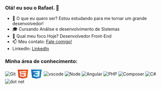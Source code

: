 ### Olá! eu sou o Rafael. 👋

- 🤔 O que eu quero ser? Estou estudando para me tornar um grande desenvolvedor!
- 🎓 Cursando Análise e desenvolvimento de Sistemas
- 🔭 Qual meu foco Hoje? Desenvolvedor Front-End
- 📫 Meu contato: [Fale comigo!](https://wa.me/+5548996972366)
- LinkedIn: [LinkedIn](https://www.linkedin.com/in/rafael-winter-felipe/)

### Minha área de conhecimento:
<div style="display: inline_block">
  <img align="center" alt="Git" height="30" width="40" src="https://cdn.jsdelivr.net/gh/devicons/devicon/icons/git/git-original.svg" />
  <img align="center" alt="HTML" height="30" width="40" src="https://raw.githubusercontent.com/devicons/devicon/master/icons/html5/html5-original.svg">
  <img align="center" alt="CSS" height="30" width="40" src="https://raw.githubusercontent.com/devicons/devicon/master/icons/css3/css3-original.svg">
  <img align="center" alt="vscode" height="30" width="40" src="https://cdn.jsdelivr.net/gh/devicons/devicon/icons/vscode/vscode-original.svg" />
  <img align="center" alt="Node" height="30" width="40" src="https://cdn.jsdelivr.net/gh/devicons/devicon/icons/nodejs/nodejs-original.svg" />
  <img align="center" alt="Angular" height="40" width="40" src="https://github.com/angular/angular/raw/main/adev/src/assets/images/press-kit/angular_icon_gradient.gif" />
  <img align="center" alt="PHP" width="50" src="https://www.php.net/images/logos/new-php-logo.svg">
  <img align="center" alt="Composer" height="30" width="40" src="https://getcomposer.org/img/logo-composer-transparent.png">
  <img align="center" alt="C#" height="40" width="40" src="https://github.com/dotnet/vscode-csharp/blob/main/images/csharpIcon.png" >
  <img align="center" alt="dot net" height="40" width="40" src="https://user-images.githubusercontent.com/58848912/148544460-f498bb8d-fe7e-41ad-aa8d-66541661eb7a.png" >
</div>
